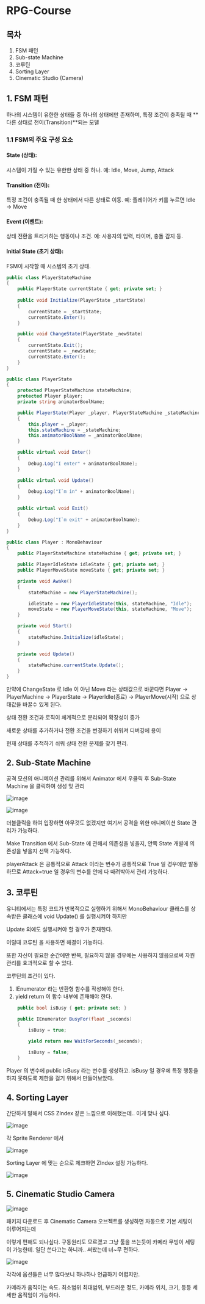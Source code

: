# RPG-Course

## 목차

1. FSM 패턴
2. Sub-state Machine
3. 코루틴
4. Sorting Layer
5. Cinematic Studio (Camera)

## 1. FSM 패턴

하나의 시스템이 유한한 상태들 중 하나의 상태에만 존재하며, 특정 조건이 충족될 때 **다른 상태로 전이(Transition)**되는 모델

### 1.1 FSM의 주요 구성 요소

#### State (상태):

시스템이 가질 수 있는 유한한 상태 중 하나.
예: Idle, Move, Jump, Attack

#### Transition (전이):

특정 조건이 충족될 때 한 상태에서 다른 상태로 이동.
예: 플레이어가 키를 누르면 Idle → Move

#### Event (이벤트):

상태 전환을 트리거하는 행동이나 조건.
예: 사용자의 입력, 타이머, 충돌 감지 등.

#### Initial State (초기 상태):

FSM이 시작할 때 시스템의 초기 상태.

```c#
public class PlayerStateMachine
{
    public PlayerState currentState { get; private set; }
    
    public void Initialize(PlayerState _startState)
    {
        currentState = _startState;
        currentState.Enter();
    }

    public void ChangeState(PlayerState _newState)
    {
        currentState.Exit();
        currentState = _newState;
        currentState.Enter();
    }
}

public class PlayerState
{
    protected PlayerStateMachine stateMachine;
    protected Player player;
    private string animatorBoolName;

    public PlayerState(Player _player, PlayerStateMachine _stateMachine, string _animatorBoolName)
    {
        this.player = _player;
        this.stateMachine = _stateMachine;
        this.animatorBoolName = _animatorBoolName;
    }

    public virtual void Enter()
    {
        Debug.Log("I enter" + animatorBoolName);
    }

    public virtual void Update()
    {
        Debug.Log("I`m in" + animatorBoolName);
    }

    public virtual void Exit()
    {
        Debug.Log("I`m exit" + animatorBoolName);
    }
}

public class Player : MonoBehaviour
{
    public PlayerStateMachine stateMachine { get; private set; }

    public PlayerIdleState idleState { get; private set; }
    public PlayerMoveState moveState { get; private set; }

    private void Awake()
    {
        stateMachine = new PlayerStateMachine();

        idleState = new PlayerIdleState(this, stateMachine, "Idle");
        moveState = new PlayerMoveState(this, stateMachine, "Move");
    }

    private void Start()
    {
        stateMachine.Initialize(idleState);
    }

    private void Update()
    {
        stateMachine.currentState.Update();
    }
}
```

만약에 ChangeState 로 Idle 이 아닌 Move 라는 상태값으로 바꾼다면 Player -> PlayerMachine -> PlayerState -> PlayerIdle(종료) -> PlayerMove(시작) 으로 상태값을 바꿀수 있게 된다.

상태 전환 조건과 로직이 체계적으로 분리되어 확장성이 증가

새로운 상태를 추가하거나 전환 조건을 변경하기 쉬워져 디버깅에 용이

현재 상태를 추적하기 쉬워 상태 전환 문제를 찾기 편리.


## 2. Sub-State Machine

공격 모션의 애니메이션 관리를 위해서 Animator 에서 우클릭 후 Sub-State Machine 을 클릭하여 생성 및 관리

![image](https://github.com/user-attachments/assets/f7ce7071-6a38-4d12-9171-b7149f37b747)

![image](https://github.com/user-attachments/assets/94ffed04-76eb-443b-a724-90674a6d11a6)

더블클릭을 하여 입장하면 아무것도 없겠지만 여기서 공격을 위한 애니메이션 State 관리가 가능하다.

Make Transition 에서 Sub-State 에 관해서 의존성을 넣을지, 안쪽 State 개별에 의존성을 넣을지 선택 가능하다.

playerAttack 은 공통적으로 Attack 이라는 변수가 공통적으로 True 일 경우에만 발동하므로 Attack=true 일 경우의 변수를 안에 다 때려박아서 관리 가능하다.

## 3. 코루틴

유니티에서는 특정 코드가 반복적으로 실행하기 위해서 MonoBehaviour 클래스를 상속받은 클래스에 void Update() 를 실행시켜야 하지만

Update 외에도 실행시켜야 할 경우가 존재한다.

이럴때 코루틴 을 사용하면 해결이 가능하다.

또한 자신이 필요한 순간에만 반복, 필요하지 않을 경우에는 사용하지 않음으로써 자원관리를 효과적으로 할 수 있다.

코루틴의 조건이 있다.

1. IEnumerator 라는 반환형 함수를 작성해야 한다.
2. yield return 이 함수 내부에 존재해야 한다.

```c#
    public bool isBusy { get; private set; }

    public IEnumerator BusyFor(float _seconds)
    {
        isBusy = true;

        yield return new WaitForSeconds(_seconds);

        isBusy = false;
    }
```

Player 의 변수에 public isBusy 라는 변수를 생성하고. isBusy 일 경우에 특정 행동을 하지 못하도록 제한을 걸기 위해서 만들어보았다.

## 4. Sorting Layer

간단하게 말해서 CSS ZIndex 같은 느낌으로 이해했는데.. 이게 맞나 싶다.

![image](https://github.com/user-attachments/assets/9feac5a4-03e5-44fa-bee3-8f6ca0fda304)

각 Sprite Renderer 에서 

![image](https://github.com/user-attachments/assets/9c82f994-4caa-4cfd-9ad4-f59f0580fe09)

Sorting Layer 에 맞는 순으로 체크하면 ZIndex 설정 가능하다.

![image](https://github.com/user-attachments/assets/97802376-dbd6-4b65-9131-0443a57387e1)

## 5. Cinematic Studio Camera

![image](https://github.com/user-attachments/assets/8f8c0f8b-270f-46e2-bf02-ba18b24c95fc)

패키지 다운로드 후 Cinematic Camera 오브젝트를 생성하면 자동으로 기본 세팅이 이루어지는데

이렇게 편해도 되나싶다. 구동원리도 모르겠고 그냥 툴을 쓰는듯이 카메라 무빙이 세팅이 가능한데. 일단 쓴다고는 하니까.. 써봤는데 너~무 편하다.

![image](https://github.com/user-attachments/assets/6390a5d5-8566-4177-bed2-eecd20f22df3)

각각에 옵션들은 너무 많다보니 하나하나 언급하기 어렵지만.

카메라가 움직이는 속도. 최소범위 최대범위, 부드러운 정도, 카메라 위치, 크기, 등등 세세한 움직임이 가능하다.

